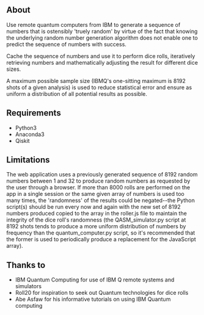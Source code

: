 ## About
Use remote quantum computers from IBM to generate a sequence of numbers that is ostensibly 'truely random' by virtue of the fact that knowing
the underlying random number generation algorithm does not enable one to predict the sequence of numbers with success.

Cache the sequence of numbers and use it to perform dice rolls, iteratively retrieving numbers and mathematically adjusting the result 
for different dice sizes.

A maximum possible sample size (IBMQ's one-sitting maximum is 8192 shots of a given analysis) is used to reduce statistical error and ensure
as uniform a distribution of all potential results as possible.

## Requirements
- Python3
- Anaconda3
- Qiskit

## Limitations
The web application uses a previously generated sequence of 8192 random numbers between 1 and 32 to produce random numbers as requested
by the user through a browser. If more than 8000 rolls are performed on the app in a single session or the same given array of numbers is used too many times, the 'randomness' of the results could be negated--the Python script(s) should be run every now and again with the new set of 8192 numbers produced copied to the array in the roller.js file to maintain the integrity of the dice roll's randomness (the QASM_simulator.py script at 8192 shots tends to produce a more uniform distribution of numbers by frequency than the quantum_computer.py script, so it's recommended that the former is used to periodically produce a replacement for the JavaScript array).

## Thanks to
- IBM Quantum Computing for use of IBM Q remote systems and simulators
- Roll20 for inspiration to seek out Quantum technologies for dice rolls
- Abe Asfaw for his informative tutorials on using IBM Quantum computing
